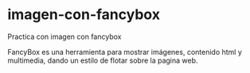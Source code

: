 # imagen-con-fancybox
Practica con imagen con fancybox 

FancyBox es una herramienta para mostrar imágenes, contenido html y multimedia, dando un estilo de flotar sobre la pagina web.<br/>

<blockquote class="imgur-embed-pub" lang="en" data-id="a/5Kg0HTm" data-context="false" ><a href="//imgur.com/a/5Kg0HTm"></a></blockquote><script async src="//s.imgur.com/min/embed.js" charset="utf-8"></script>

